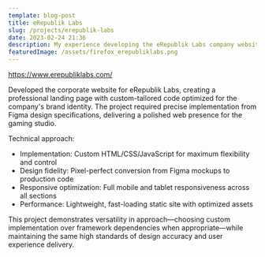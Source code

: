 ```yaml
---
template: blog-post
title: eRepublik Labs
slug: /projects/erepublik-labs
date: 2023-02-24 21:36
description: My experience developing the eRepublik Labs company website.
featuredImage: /assets/firefox_erepubliklabs.png
---
```

<https://www.erepubliklabs.com/>

Developed the corporate website for eRepublik Labs, creating a professional landing page with custom-tailored code optimized for the company's brand identity. The project required precise implementation from Figma design specifications, delivering a polished web presence for the gaming studio.

Technical approach:

- Implementation: Custom HTML/CSS/JavaScript for maximum flexibility and control
- Design fidelity: Pixel-perfect conversion from Figma mockups to production code
- Responsive optimization: Full mobile and tablet responsiveness across all sections
- Performance: Lightweight, fast-loading static site with optimized assets

This project demonstrates versatility in approach—choosing custom implementation over framework dependencies when appropriate—while maintaining the same high standards of design accuracy and user experience delivery.
